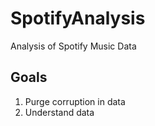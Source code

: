 # SpotifyAnalysis
Analysis of Spotify Music Data

## Goals
1. Purge corruption in data
2. Understand data
